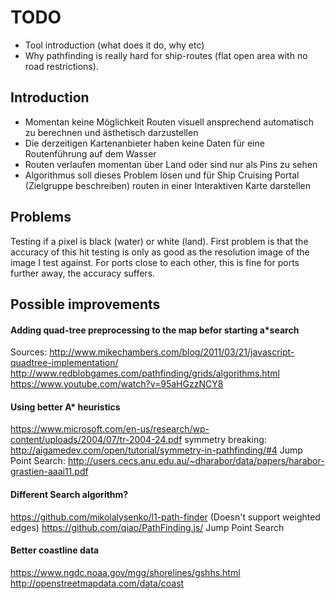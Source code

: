 # TODO

* Tool introduction (what does it do, why etc)
* Why pathfinding is really hard for ship-routes (flat open area with no road restrictions).

## Introduction

* Momentan keine Möglichkeit Routen visuell ansprechend automatisch zu berechnen und ästhetisch darzustellen
* Die derzeitigen Kartenanbieter haben keine Daten für eine Routenführung auf dem Wasser
* Routen verlaufen momentan über Land oder sind nur als Pins zu sehen
* Algorithmus soll dieses Problem lösen und für Ship Cruising Portal (Zielgruppe beschreiben) routen in einer Interaktiven Karte darstellen

## Problems

Testing if a pixel is black (water) or white (land). First problem is that the accuracy of this hit testing is only as good as the resolution image of the image I test against. For ports close to each other, this is fine for ports further away, the accuracy suffers.

## Possible improvements

#### Adding quad-tree preprocessing to the map befor starting a*search

Sources: 
http://www.mikechambers.com/blog/2011/03/21/javascript-quadtree-implementation/
http://www.redblobgames.com/pathfinding/grids/algorithms.html
https://www.youtube.com/watch?v=95aHGzzNCY8

#### Using better A* heuristics

https://www.microsoft.com/en-us/research/wp-content/uploads/2004/07/tr-2004-24.pdf
symmetry breaking: http://aigamedev.com/open/tutorial/symmetry-in-pathfinding/#4
Jump Point Search: http://users.cecs.anu.edu.au/~dharabor/data/papers/harabor-grastien-aaai11.pdf

#### Different Search algorithm?

https://github.com/mikolalysenko/l1-path-finder (Doesn't support weighted edges)
https://github.com/qiao/PathFinding.js/ Jump Point Search

#### Better coastline data

https://www.ngdc.noaa.gov/mgg/shorelines/gshhs.html
http://openstreetmapdata.com/data/coast

